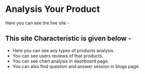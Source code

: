 # Analysis Your Product

Here you can see the live site -

## This site Characteristic is given below -

 * Here you can see any types of products analysis.
 * You can see users reviews of that products.
 * You can see chart analysis in dashboard page.
 * You can also find question and answer session in blogs page.
